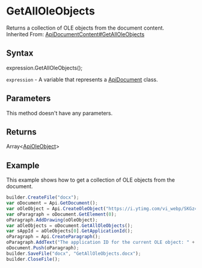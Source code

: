 # GetAllOleObjects

Returns a collection of OLE objects from the document content.<br>Inherited From: [ApiDocumentContent#GetAllOleObjects](../../ApiDocumentContent/Methods/GetAllOleObjects.md)

## Syntax

expression.GetAllOleObjects();

`expression` - A variable that represents a [ApiDocument](../ApiDocument.md) class.

## Parameters

This method doesn't have any parameters.

## Returns

Array<[ApiOleObject](../../ApiOleObject/ApiOleObject.md)>

## Example

This example shows how to get a collection of OLE objects from the document.

```javascript
builder.CreateFile("docx");
var oDocument = Api.GetDocument();
var oOleObject = Api.CreateOleObject("https://i.ytimg.com/vi_webp/SKGz4pmnpgY/sddefault.webp", 95 * 36000, 70 * 36000, "https://youtu.be/SKGz4pmnpgY", "asc.{38E022EA-AD92-45FC-B22B-49DF39746DB4}");
var oParagraph = oDocument.GetElement(0);
oParagraph.AddDrawing(oOleObject);
var aOleObjects = oDocument.GetAllOleObjects();
var sAppId = aOleObjects[0].GetApplicationId();
oParagraph = Api.CreateParagraph();
oParagraph.AddText("The application ID for the current OLE object: " + sAppId);
oDocument.Push(oParagraph);
builder.SaveFile("docx", "GetAllOleObjects.docx");
builder.CloseFile();
```